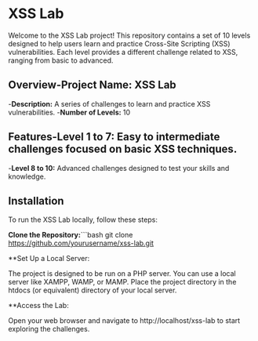 # XSS Lab

Welcome to the XSS Lab project! This repository contains a set of 10 levels designed to help users learn and practice Cross-Site Scripting (XSS) vulnerabilities. Each level provides a different challenge related to XSS, ranging from basic to advanced.

## Overview-**Project Name:** XSS Lab
-**Description:** A series of challenges to learn and practice XSS vulnerabilities.
-**Number of Levels:** 10

## Features-**Level 1 to 7:** Easy to intermediate challenges focused on basic XSS techniques.
-**Level 8 to 10:** Advanced challenges designed to test your skills and knowledge.

## Installation

To run the XSS Lab locally, follow these steps:

**Clone the Repository:**```bash
   git clone https://github.com/yourusername/xss-lab.git

**Set Up a Local Server:

The project is designed to be run on a PHP server. You can use a local server like XAMPP, WAMP, or MAMP. Place the project directory in the htdocs (or equivalent) directory of your local server.


**Access the Lab:

Open your web browser and navigate to http://localhost/xss-lab to start exploring the challenges.
